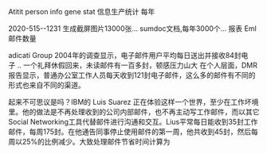 Atitit person info gene stat  信息生产统计 每年


2020-515--1231  生成截屏图片13000张...
sumdoc文档,每年3000个...
报表
Eml邮件数量 


adicati Group 2004年的调查显示，电子邮件用户平均每日送出并接收84封电子 ..
一个礼拜休假回来，未读邮件有一百多封，顿感压力山大
在个人层面，DMR报告显示，普通办公室工作人员每天收到121封电子邮件，这么多的邮件有不同的形式也来自不同的渠道。

起来不可思议是吗？IBM的 Luis Suarez 正在体验这样一个世界，至少在工作坏境里。他的做法是不再处理收到的公司内部邮件，也不再主动写工作邮件，而以其它Social Networking工具代替邮件进行沟通和交互。Lius平常每日能收到35封工作邮件，每周175封。在他通告同事停止使用邮件的第一周，他共收到45封，然后每周以25%的比例减少。大致处理邮件节省时间计算为
